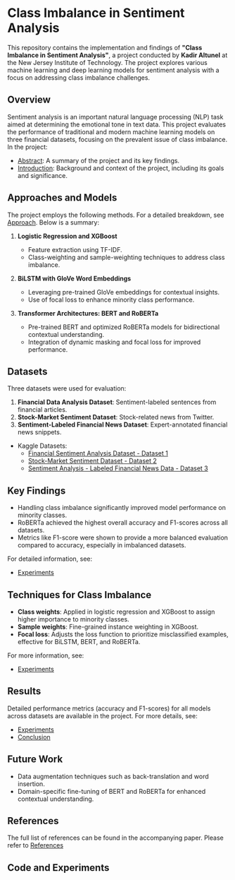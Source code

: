 # Class Imbalance in Sentiment Analysis

This repository contains the implementation and findings of **"Class Imbalance in Sentiment Analysis"**, a project conducted by **Kadir Altunel** at the New Jersey Institute of Technology. The project explores various machine learning and deep learning models for sentiment analysis with a focus on addressing class imbalance challenges.

## Overview

Sentiment analysis is an important natural language processing (NLP) task aimed at determining the emotional tone in text data. This project evaluates the performance of traditional and modern machine learning models on three financial datasets, focusing on the prevalent issue of class imbalance. In the project:

- [Abstract](Abstract.md): A summary of the project and its key findings.
- [Introduction](Introduction.md): Background and context of the project, including its goals and significance.



## Approaches and Models

The project employs the following methods. For a detailed breakdown, see [Approach](Approach.md). Below is a summary:


1. **Logistic Regression and XGBoost**  
   - Feature extraction using TF-IDF.
   - Class-weighting and sample-weighting techniques to address class imbalance.

2. **BiLSTM with GloVe Word Embeddings**  
   - Leveraging pre-trained GloVe embeddings for contextual insights.
   - Use of focal loss to enhance minority class performance.

3. **Transformer Architectures: BERT and RoBERTa**  
   - Pre-trained BERT and optimized RoBERTa models for bidirectional contextual understanding.
   - Integration of dynamic masking and focal loss for improved performance.

## Datasets

Three datasets were used for evaluation:
1. **Financial Data Analysis Dataset**: Sentiment-labeled sentences from financial articles.
2. **Stock-Market Sentiment Dataset**: Stock-related news from Twitter.
3. **Sentiment-Labeled Financial News Dataset**: Expert-annotated financial news snippets.

-  Kaggle Datasets:  
   - [Financial Sentiment Analysis Dataset - Dataset 1](https://www.kaggle.com/datasets/sbhatti/financial-sentiment-analysis)  
   - [Stock-Market Sentiment Dataset - Dataset 2](https://www.kaggle.com/datasets/yash612/stockmarket-sentiment-dataset)  
   - [Sentiment Analysis - Labeled Financial News Data - Dataset 3](https://www.kaggle.com/datasets/aravsood7/sentiment-analysis-labelled-financial-news-data)

## Key Findings

- Handling class imbalance significantly improved model performance on minority classes.
- RoBERTa achieved the highest overall accuracy and F1-scores across all datasets.
- Metrics like F1-score were shown to provide a more balanced evaluation compared to accuracy, especially in imbalanced datasets.

For detailed information, see:
- [Experiments](Experiments.md)

## Techniques for Class Imbalance

- **Class weights**: Applied in logistic regression and XGBoost to assign higher importance to minority classes.
- **Sample weights**: Fine-grained instance weighting in XGBoost.
- **Focal loss**: Adjusts the loss function to prioritize misclassified examples, effective for BiLSTM, BERT, and RoBERTa.

For more information, see:
- [Experiments](Experiments.md)

## Results

Detailed performance metrics (accuracy and F1-scores) for all models across datasets are available in the project.
For more details, see:
- [Experiments](Experiments.md)
- [Conclusion](Conclusion.md)

## Future Work

- Data augmentation techniques such as back-translation and word insertion.
- Domain-specific fine-tuning of BERT and RoBERTa for enhanced contextual understanding.

## References

The full list of references can be found in the accompanying paper. Please refer to [References](References.md)

## Code and Experiments


